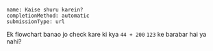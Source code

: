 ```ngMeta
name: Kaise shuru karein?
completionMethod: automatic
submissionType: url
```

Ek flowchart banao jo check kare ki kya `44 + 200` `123` ke barabar hai ya nahi?
